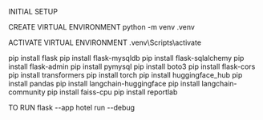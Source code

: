 INITIAL SETUP

CREATE VIRTUAL ENVIRONMENT
    python -m venv .venv   

ACTIVATE VIRTUAL ENVIRONMENT
    .venv\Scripts\activate

pip install flask
pip install flask-mysqldb
pip install flask-sqlalchemy
pip install flask-admin
pip install pymysql
pip install boto3
pip install flask-cors 
pip install transformers
pip install torch
pip install huggingface_hub
pip install pandas
pip install langchain-huggingface
pip install langchain-community
pip install faiss-cpu
pip install reportlab 

TO RUN
flask --app hotel run --debug
